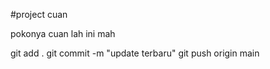#project cuan

pokonya cuan lah ini mah

git add .
git commit -m "update terbaru"
git push origin main